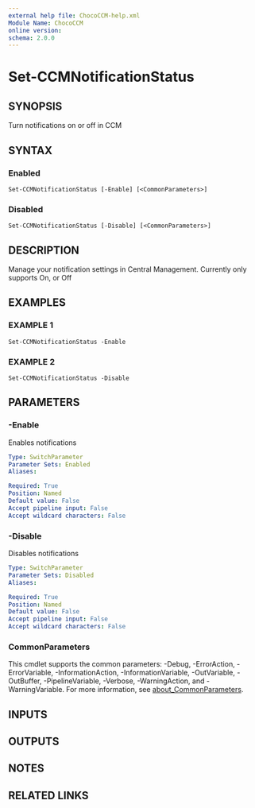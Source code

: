 ```yaml
---
external help file: ChocoCCM-help.xml
Module Name: ChocoCCM
online version:
schema: 2.0.0
---
```


# Set-CCMNotificationStatus

## SYNOPSIS
Turn notifications on or off in CCM

## SYNTAX

### Enabled
```
Set-CCMNotificationStatus [-Enable] [<CommonParameters>]
```

### Disabled
```
Set-CCMNotificationStatus [-Disable] [<CommonParameters>]
```

## DESCRIPTION
Manage your notification settings in Central Management.
Currently only supports On, or Off

## EXAMPLES

### EXAMPLE 1
```
Set-CCMNotificationStatus -Enable
```

### EXAMPLE 2
```
Set-CCMNotificationStatus -Disable
```

## PARAMETERS

### -Enable
Enables notifications

```yaml
Type: SwitchParameter
Parameter Sets: Enabled
Aliases:

Required: True
Position: Named
Default value: False
Accept pipeline input: False
Accept wildcard characters: False
```

### -Disable
Disables notifications

```yaml
Type: SwitchParameter
Parameter Sets: Disabled
Aliases:

Required: True
Position: Named
Default value: False
Accept pipeline input: False
Accept wildcard characters: False
```

### CommonParameters
This cmdlet supports the common parameters: -Debug, -ErrorAction, -ErrorVariable, -InformationAction, -InformationVariable, -OutVariable, -OutBuffer, -PipelineVariable, -Verbose, -WarningAction, and -WarningVariable. For more information, see [about_CommonParameters](http://go.microsoft.com/fwlink/?LinkID=113216).

## INPUTS

## OUTPUTS

## NOTES

## RELATED LINKS
